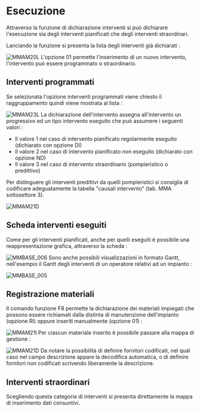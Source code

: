 # Esecuzione
Attraverso la funzione di dichiarazione interventi si può dichiarare l'esecuzione sia degli interventi pianificati che degli interventi straordinari.

Lanciando la funzione si presenta la lista degli interventi già dichiarati : 


![MMAM20L](http://localhost:3000/immagini/MMBASE_03/MMAM20L.png)
L'opzione 01 permette l'inserimento di un nuovo intervento, l'intervento può essere programmato o straordinario.

## Interventi programmati
Se selezionata l'opzione interventi programmati viene chiesto il raggruppamento quindi viene mostrata al lista : 


![MMAM23L](http://localhost:3000/immagini/MMBASE_03/MMAM23L.png)
La dichiarazione dell'intervento assegna all'intervento un progressivo ed un tipo intervento eseguito che può assumere i seguenti valori : 

- Il valore 1 nel caso di intervento pianificato regolarmente eseguito (dichiarato con opzione DI)
- Il valore 2 nel caso di intervento pianificato non eseguito (dichiarato con opzione ND)
- Il valore 3 nel caso di intervento straordinario (pompieristico o predittivo)


Per distinguere gli interventi predittivi da quelli pompieristici si consiglia di codificare adeguatamente la tabella "causali intervento" (tab. MMA sottosettore 3).

![MMAM21D](http://localhost:3000/immagini/MMBASE_03/MMAM21D.png)
## Scheda interventi eseguiti
Come per gli interventi pianificati, anche per quelli eseguiti è possibile una reappresentazione grafica, attraverso la scheda : 


![MMBASE_006](http://localhost:3000/immagini/MMBASE_03/MMBASE_006.png)
Sono anche possibili visualizzazioni in formato Gantt, nell'esempio il Gantt degli interventi di un operatore relativi ad un impianto : 


![MMBASE_005](http://localhost:3000/immagini/MMBASE_03/MMBASE_005.png)
## Registrazione materiali
Il comando funzione F8 permette la dichiarazione dei materiali impiegati che possono essere richiamati dalla distinta di manutenzione dell'impianto (opzione RI) oppure inseriti manualmente (opzione 01) : 


![MMAM21I](http://localhost:3000/immagini/MMBASE_03/MMAM21I.png)
Per ciascun materiale inserito è possibile passare alla mappa di gestione : 


![MMAM21D](http://localhost:3000/immagini/MMBASE_03/MMAM21D.png)
Da notare la possibilità di definire fornitori codificati, nel qual caso nel campo descrizione appare la decodifica automatica, o di definire fornitori non codificati scrivendo liberamente la descrizione.


## Interventi straordinari
Scegliendo questa categoria di interventi si presenta direttamente la mappa di inserimento dati consuntivi.
